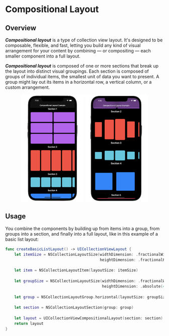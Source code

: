 # Compositional Layout

## Overview

***Compositional layout*** is a type of collection view layout. It's designed to be composable, flexible, and fast, letting you build any kind of visual arrangement for your content by combining — or compositing — each smaller component into a full layout. </br>

***Compositional layout*** is composed of one or more sections that break up the layout into distinct visual groupings. Each section is composed of groups of individual items, the smallest unit of data you want to present. A group might lay out its items in a horizontal row, a vertical column, or a custom arrangement. </br>

<p align="center">
  <img src="composition1.png" width="200" height="342" title="hover text">
  <img src="composition2.png" width="200" height="342" alt="accessibility text">
</p>

## Usage

You combine the components by building up from items into a group, from groups into a section, and finally into a full layout, like in this example of a basic list layout: </br>

```Swift
func createBasicListLayout() -> UICollectionViewLayout { 
    let itemSize = NSCollectionLayoutSize(widthDimension: .fractionalWidth(1.0),                         
                                          heightDimension: .fractionalHeight(1.0))
                                             
    let item = NSCollectionLayoutItem(layoutSize: itemSize)  
    
    let groupSize = NSCollectionLayoutSize(widthDimension: .fractionalWidth(1.0),                        
                                           heightDimension: .absolute(44)) 
                                             
    let group = NSCollectionLayoutGroup.horizontal(layoutSize: groupSize,                                                                             subitems: [item])  
  
    let section = NSCollectionLayoutSection(group: group)    

    let layout = UICollectionViewCompositionalLayout(section: section)    
    return layout
}
```


